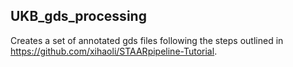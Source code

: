 ## UKB_gds_processing

Creates a set of annotated gds files following the steps outlined in https://github.com/xihaoli/STAARpipeline-Tutorial. 